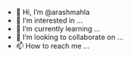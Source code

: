 - 👋 Hi, I’m @arashmahla
- 👀 I’m interested in ...
- 🌱 I’m currently learning ...
- 💞️ I’m looking to collaborate on ...
- 📫 How to reach me ...

<!---
arashmahla/arashmahla is a ✨ special ✨ repository because its `README.md` (this file) appears on your GitHub profile.
You can click the Preview link to take a look at your changes.
--->
